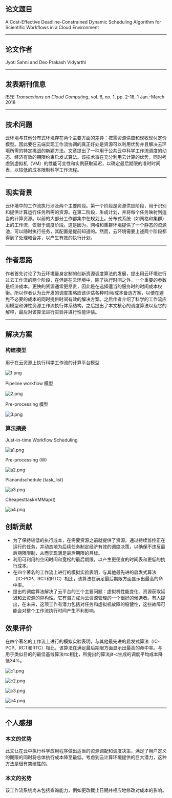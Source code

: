 ## 论文题目

A Cost-Effective Deadline-Constrained Dynamic Scheduling Algorithm for Scientific Workflows in a Cloud Environment

---

## 论文作者

Jyoti Sahni and Deo Prakash Vidyarthi

---

## 发表期刊信息

*IEEE Transactions on Cloud Computing*, vol. 6, no. 1, pp. 2-18, 1 Jan.-March 2018

---

## 技术问题

云环境与其他分布式环境存在两个主要方面的差异：按需资源供应和现收现付定价模型。因此要在云端实现工作流协调的真正好处是资源可以利用优势并且解决云环境所需的特定挑战的新颖方法。文章提出了一种用于公共云中科学工作流调度的动态、经济有效的期限约束启发式算法。该技术旨在充分利用云计算的优势，同时考虑到虚拟机（VM）的性能可变性和实例获取延迟，以确定最后期限的准时时间表，以较低的成本限制科学工作流程。

---

## 现实背景

云环境中的工作流执行涉及两个主要阶段。第一个阶段是资源供应阶段，用于识别和提供计算运行任务所需的资源。在第二阶段，生成计划，并将每个任务映射到适当的计算资源。以前的大部分工作都集中在规划上。分布式系统（如网格和集群）上的工作流，仅限于调度阶段。这是因为，网格和集群环境提供了一个静态的资源池，可以随时执行任务，其配置是提前知道的。然而，云环境需要上述两个阶段都得到了处理和合并，以产生有效的执行计划。

---

## 作者思路

作者首先讨论了为云环境量身定制的创新资源调度算法的发展，提出用云环境进行过去工作流的两个阶段，在但是在云环境中，除了执行时间之外，一个重要的参数是经济成本。更快的资源通常更昂贵，因此是在选择适当的服务时的时间成本权衡。所以作者认为云开发的调度策略应该评估各种时间/成本备选方案，以便在避免不必要的成本的同时提供时间有效的解决方案。之后作者介绍了科学的工作流应用模型和弹性资源工作流执行体系结构，之后提出了本文核心的调度算法以及它的解释，最后对该算法进行实验并进行性能评估。

---


## 解决方案

### 构建模型

用于在云资源上执行科学工作流的计算平台模型

![1.png](https://upload-images.jianshu.io/upload_images/18378077-a015437fd55a5426.png?imageMogr2/auto-orient/strip%7CimageView2/2/w/1240)

Pipeline workflow 模型

![2.png](https://upload-images.jianshu.io/upload_images/18378077-195b47053a401ad9.png?imageMogr2/auto-orient/strip%7CimageView2/2/w/1240)

Pre-processing 模型

![3.png](https://upload-images.jianshu.io/upload_images/18378077-4d144a2c7256494a.png?imageMogr2/auto-orient/strip%7CimageView2/2/w/1240)

### 算法摘要

Just-in-time Workflow Scheduling

![a1.png](https://upload-images.jianshu.io/upload_images/18378077-0a803bec9e9392d4.png?imageMogr2/auto-orient/strip%7CimageView2/2/w/1240)

Pre-processing (W)

![a2.png](https://upload-images.jianshu.io/upload_images/18378077-ca18e3d762c1a6e0.png?imageMogr2/auto-orient/strip%7CimageView2/2/w/1240)

Planandschedule (task_list)

![a3.png](https://upload-images.jianshu.io/upload_images/18378077-c5c503c4d4ef32b8.png?imageMogr2/auto-orient/strip%7CimageView2/2/w/1240)

CheapesttaskVMMap(t)

![a4.png](https://upload-images.jianshu.io/upload_images/18378077-8a8ae86e7a75c693.png?imageMogr2/auto-orient/strip%7CimageView2/2/w/1240)

## 创新贡献

- 为了保持较低的执行成本，在需要资源之前就提供了资源。通过持续监控正在运行的任务，并动态地为后续任务制定经济有效的调度决策，以确保不违反最后期限限制，从而实现满足最后期限的目标。
- 利用可利用的空闲时间和宽松的最后期限，以产生更便宜的时间表和更低的执行成本。
- 在四个著名的工作流上进行的模拟实验表明，与其他最先进的启发式算法（IC-PCP、RCT和RTC）相比，该算法在满足最后期限方面显示出最高的命中率。
- 提出的调度算法解决了云平台的三个主要问题：虚拟机性能变化、资源获取延迟和云资源的异构性。它有潜力成为云资源管理的一个很好的候选者。有人提出，在未来，这项工作有潜力包括对任务和虚拟机故障的稳健性，这些故障可能会对整个工作流执行时间产生不利影响。

## 效果评价

在四个著名的工作流上进行的模拟实验表明，与其他最先进的启发式算法（IC-PCP、RCT和RTC）相比，该算法在满足最后期限方面显示出最高的命中率。与用于类似目的的最佳基线算法rtc相比，所提出的算法jit-c生成的调度平均成本降低34%。

![c1.png](https://upload-images.jianshu.io/upload_images/18378077-702f47a1f52f4f43.png?imageMogr2/auto-orient/strip%7CimageView2/2/w/1240)

![c2.png](https://upload-images.jianshu.io/upload_images/18378077-16a457d0d2e99165.png?imageMogr2/auto-orient/strip%7CimageView2/2/w/1240)

![c3.png](https://upload-images.jianshu.io/upload_images/18378077-9937a2a9ec634c18.png?imageMogr2/auto-orient/strip%7CimageView2/2/w/1240)

![c4.png](https://upload-images.jianshu.io/upload_images/18378077-1764fd23009c4643.png?imageMogr2/auto-orient/strip%7CimageView2/2/w/1240)

------

## 个人感想

### 本文的优势

此文让在云中执行科学应用程序做出适当的资源调配和调度决策，满足了用户定义的期限的同时将总体执行成本降至最低。考虑到云计算环境提供的巨大潜力，这种方法是很有突破性的。

### 本文的劣势

该工作流系统尚未包括查询能力，例如更改截止日期并相应地修改对成本的影响。